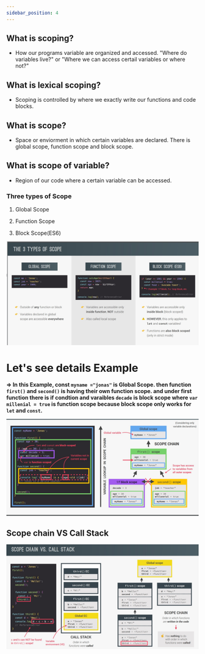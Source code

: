 ```yaml
---
sidebar_position: 4
---
```


## What is scoping?

- How our programs variable are organized and accessed. "Where do variables live?" or "Where we can access certail variables or where not?"


## What is lexical scoping?

- Scoping is controlled by where we exactly write our functions and code blocks.


## What is scope?

- Space or enviorment in which certain variables are declared. There is global scope, function scope and block scope.

## What is scope of variable?

- Region of our code where a certain variable can be accessed.


### Three types of Scope

1) Global Scope

2) Function Scope

3) Block Scope(ES6)

![scope](./scope.jpg)


<h1>Let's see details Example</h1>

**=> In this Example, const `myname ="jonas"` is Global Scope.
then function `first()` and `second()` is having their own function scope.
and under first function there is if condtion and varaibles `decade` is block scope where `var millenial = true` is function scope because block scope only works for `let` and `const`.**

![image](./detail%20example.jpg)


## Scope chain VS Call Stack

![diff](./diff.jpg)



